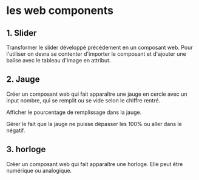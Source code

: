 # les web components #

## 1. Slider ##

Transformer le slider développé précédement en un composant web.
Pour l'utiliser on devra se contenter d'importer le composant et d'ajouter une balise avec le tableau d'image en attribut.

## 2. Jauge ##

Créer un composant web qui fait apparaître une jauge en cercle avec un input nombre, qui se remplit ou se vide selon le chiffre rentré.

Afficher le pourcentage de remplissage dans la jauge.

Gérer le fait que la jauge ne puisse dépasser les 100% ou aller dans le négatif.

## 3. horloge ##

Créer un composant web qui fait apparaître une horloge.
Elle peut être numérique ou analogique.
